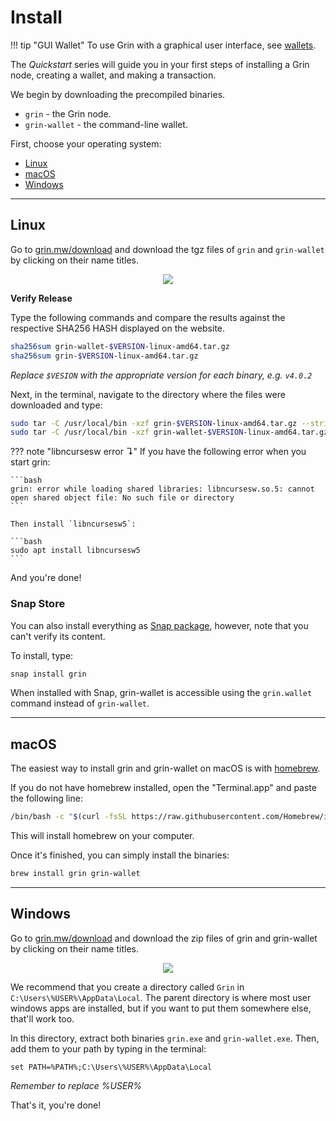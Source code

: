 # Install

!!! tip "GUI Wallet"
    To use Grin with a graphical user interface, see [wallets](../../wallets).

The *Quickstart* series will guide you in your first steps of installing a Grin node, creating a wallet, and making a transaction.

We begin by downloading the precompiled binaries.

* `grin` - the Grin node.
* `grin-wallet` - the command-line wallet.

First, choose your operating system:

* [Linux](#linux)
* [macOS](#macos)
* [Windows](#windows)

---

## Linux

Go to [grin.mw/download](https://grin.mw/download) and download the tgz files of `grin` and `grin-wallet` by clicking on their name titles.

<p align="center">
  <img src="https://paouky.github.io/docs/assets/images/download-page.png" loading="lazy">
</p>


**Verify Release**

Type the following commands and compare the results against the respective SHA256 HASH displayed on the website.

```bash
sha256sum grin-wallet-$VERSION-linux-amd64.tar.gz
sha256sum grin-$VERSION-linux-amd64.tar.gz
```

*Replace `$VESION` with the appropriate version for each binary, e.g. `v4.0.2`*

Next, in the terminal, navigate to the directory where the files were downloaded and type:
```bash
sudo tar -C /usr/local/bin -xzf grin-$VERSION-linux-amd64.tar.gz --strip-components=1
sudo tar -C /usr/local/bin -xzf grin-wallet-$VERSION-linux-amd64.tar.gz --strip-components=1
```

??? note "libncursesw error &#8628;"
    If you have the following error when you start grin:

    ```bash
    grin: error while loading shared libraries: libncursesw.so.5: cannot open shared object file: No such file or directory
    ```

    Then install `libncursesw5`:

    ```bash
    sudo apt install libncursesw5
    ```

And you're done!

### Snap Store

You can also install everything as [Snap package](https://snapcraft.io/grin), however, note that you can't verify its content.

To install, type:

```bash
snap install grin
```

When installed with Snap, grin-wallet is accessible using the `grin.wallet` command instead of `grin-wallet`.

---

## macOS


The easiest way to install grin and grin-wallet on macOS is with [homebrew](https://brew.sh).

If you do not have homebrew installed, open the "Terminal.app" and paste the following line:

```bash
/bin/bash -c "$(curl -fsSL https://raw.githubusercontent.com/Homebrew/install/master/install.sh)"
```

This will install homebrew on your computer.

Once it's finished, you can simply install the binaries:

```bash
brew install grin grin-wallet
```

---

## Windows

Go to [grin.mw/download](https://grin.mw/download) and download the zip files of grin and grin-wallet by clicking on their name titles.

<p align="center">
  <img src="https://paouky.github.io/docs/assets/images/download-page.png" loading="lazy">
</p>

We recommend that you create a directory called `Grin` in `C:\Users\%USER%\AppData\Local`. The parent directory is where most user windows apps are installed, but if you want to put them somewhere else, that'll work too.

In this directory, extract both binaries `grin.exe` and `grin-wallet.exe`. Then, add them to your path by typing in the terminal:

```text
set PATH=%PATH%;C:\Users\%USER%\AppData\Local
```
*Remember to replace %USER%*


That's it, you're done!

